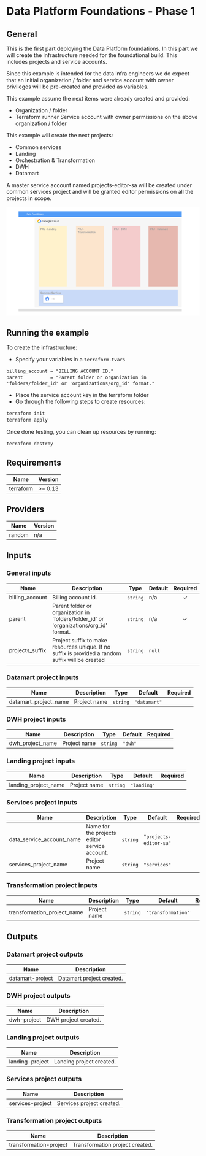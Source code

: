 # Data Platform Foundations - Phase 1

## General

This is the first part deploying the Data Platform foundations. In this part we will create the infrastructure needed for the foundational build. This includes projects and service accounts.

Since this example is intended for the data infra engineers we do expect that an initial organization / folder and service account with owner privileges will be pre-created and provided as variables.

This example assume the next items were already created and provided:

- Organization / folder
- Terraform runner Service account with owner permissions on the above organization / folder

This example will create the next projects:

- Common services
- Landing
- Orchestration & Transformation
- DWH
- Datamart

A master service account named projects-editor-sa will be created under common services project and will be granted editor permissions on all the projects in scope.

![Data Foundation -  Phase 1](../../img/Data_Foundation-phase1.png)

## Running the example

To create the infrastructure:

- Specify your variables in a `terraform.tvars`

```tfm
billing_account = "BILLING ACCOUNT ID."
parent          = "Parent folder or organization in 'folders/folder_id' or 'organizations/org_id' format."
```

- Place the service account key in the terraform folder
- Go through the following steps to create resources:

```bash
terraform init
terraform apply
```

Once done testing, you can clean up resources by running:

```bash
terraform destroy
```

<!-- BEGIN TFDOC -->
## Requirements

| Name | Version |
|------|---------|
| terraform | >= 0.13 |

## Providers

| Name | Version |
|------|---------|
| random | n/a |

## Inputs

### General inputs

| Name | Description | Type | Default | Required |
|------|-------------|------|---------|:--------:|
| billing\_account | Billing account id. | `string` | n/a | ✓ |
| parent | Parent folder or organization in 'folders/folder\_id' or 'organizations/org\_id' format. | `string` | n/a | ✓ |
| projects\_suffix | Project suffix to make resources unique. If no suffix is provided a random suffix will be created | `string` | `null` |  |

### Datamart project inputs

| Name | Description | Type | Default | Required |
|------|-------------|------|---------|:--------:|
| datamart\_project\_name | Project name | `string` | `"datamart"` |  |

### DWH project inputs

| Name | Description | Type | Default | Required |
|------|-------------|------|---------|:--------:|
| dwh\_project\_name | Project name | `string` | `"dwh"` |  |

### Landing project inputs

| Name | Description | Type | Default | Required |
|------|-------------|------|---------|:--------:|
| landing\_project\_name | Project name | `string` | `"landing"` |  |

### Services project inputs

| Name | Description | Type | Default | Required |
|------|-------------|------|---------|:--------:|
| data\_service\_account\_name | Name for the projects editor service account. | `string` | `"projects-editor-sa"` |  |
| services\_project\_name | Project name | `string` | `"services"` |  |

### Transformation project inputs

| Name | Description | Type | Default | Required |
|------|-------------|------|---------|:--------:|
| transformation\_project\_name | Project name | `string` | `"transformation"` |  |

## Outputs

### Datamart project outputs

| Name | Description |
|------|-------------|
| datamart-project | Datamart project created. |

### DWH project outputs

| Name | Description |
|------|-------------|
| dwh-project | DWH project created. |

### Landing project outputs

| Name | Description |
|------|-------------|
| landing-project | Landing project created. |

### Services project outputs

| Name | Description |
|------|-------------|
| services-project | Services project created. |

### Transformation project outputs

| Name | Description |
|------|-------------|
| transformation-project | Transformation project created. |
<!-- END TFDOC -->
